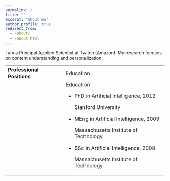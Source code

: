 ```yaml
---
permalink: /
title: ""
excerpt: "About me"
author_profile: true
redirect_from:
  - /about/
  - /about.html
---
```


I am a Principal Applied Scientist at Twitch (Amazon). My research focuses on content understanding and personalization.

<table>
<tr>
  <td>
  <b>Professional Positions</b>
  </td>
  <td>
  Education
  </td>
</tr>
<tr>
<td>

</td>

<td>
<div class=section-subheading>Education</div>
<ul class="ul-edu fa-ul mb-0"><li><i class="fa-li fa-solid fa-graduation-cap"></i><div class=description><p class=course>PhD in Artificial Intelligence, 2012</p><p class=institution>Stanford University</p></div></li><li><i class="fa-li fa-solid fa-graduation-cap"></i><div class=description><p class=course>MEng in Artificial Intelligence, 2009</p><p class=institution>Massachusetts Institute of Technology</p></div></li><li><i class="fa-li fa-solid fa-graduation-cap"></i><div class=description><p class=course>BSc in Artificial Intelligence, 2008</p><p class=institution>Massachusetts Institute of Technology</p></div>
</td>

</tr>

</table>
